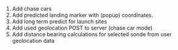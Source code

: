 1) Add chase cars
2) Add predicted landing marker with (popup) coordinates.
3) Add long term predict for launch sites
4) Add used geolocation POST to server (chase car mode)
5) Add distance bearing calculations for selected sonde from user geolocation data
